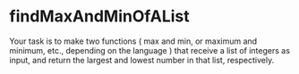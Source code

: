 # findMaxAndMinOfAList
Your task is to make two functions ( max and min, or maximum and minimum, etc., depending on the language ) that receive a list of integers as input, and return the largest and lowest number in that list, respectively.
